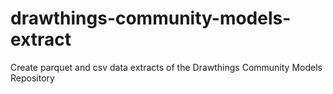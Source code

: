 # drawthings-community-models-extract
Create parquet and csv data extracts of the Drawthings Community Models Repository
